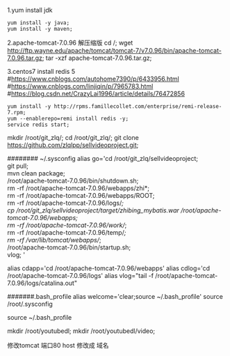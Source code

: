 1.yum install jdk

	yum install -y java;
	yum install -y maven;
2.apache-tomcat-7.0.96  解压缩版
	cd /;
	wget http://ftp.wayne.edu/apache/tomcat/tomcat-7/v7.0.96/bin/apache-tomcat-7.0.96.tar.gz;
	tar -xzf apache-tomcat-7.0.96.tar.gz;

3.centos7  install  redis 5
   #https://www.cnblogs.com/autohome7390/p/6433956.html
   #https://www.cnblogs.com/linjiqin/p/7965783.html
   #https://blog.csdn.net/CrazyLai1996/article/details/76472856
 
	yum install -y http://rpms.famillecollet.com/enterprise/remi-release-7.rpm;
	yum --enablerepo=remi install redis -y;
	service redis start;

mkdir /root/git_zlq/;
cd /root/git_zlq/;
git clone https://github.com/zlqlpp/sellvideoproject.git;

######## ~/.sysconfig
alias go='cd /root/git_zlq/sellvideoproject;                                                         \
git pull;                                                                                            \
mvn clean package;                                                                                   \
/root/apache-tomcat-7.0.96/bin/shutdown.sh;                                                          \
rm -rf /root/apache-tomcat-7.0.96/webapps/zhi*;                                                      \
rm -rf /root/apache-tomcat-7.0.96/webapps/ROOT;                                                      \
rm -rf /root/apache-tomcat-7.0.96/logs/*;                                                            \
cp /root/git_zlq/sellvideoproject/target/zhibing_mybatis.war /root/apache-tomcat-7.0.96/webapps;     \
rm -rf /root/apache-tomcat-7.0.96/work/*;                                                            \
rm -rf /root/apache-tomcat-7.0.96/temp/*;                                                            \
rm -rf /var/lib/tomcat/webapps/*;                                                                    \
/root/apache-tomcat-7.0.96/bin/startup.sh; \
vlog; '

alias cdapp='cd /root/apache-tomcat-7.0.96/webapps'
alias cdlog='cd /root/apache-tomcat-7.0.96/logs'
alias vlog="tail -f /root/apache-tomcat-7.0.96/logs/catalina.out"


#######.bash_profile
alias welcome='clear;source ~/.bash_profile'
source /root/.sysconfig


 source ~/.bash_profile



mkdir /root/youtubedl;
mkdir /root/youtubedl/video;


修改tomcat  端口80 
host 修改成 域名
<Context path="/" docBase="/root/apache-tomcat-7.0.96/webapps/zhibing_mybatis"  reloadable="true" />
<Context path="/video" docBase="/root/youtubedl/video"  reloadable="true" />



